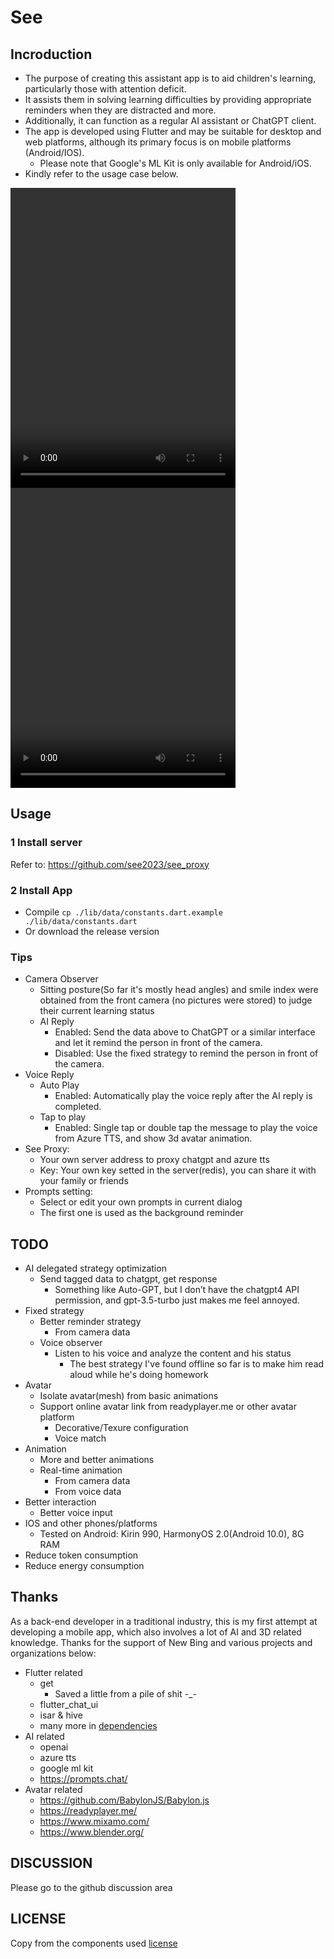 # See
## Incroduction
- The purpose of creating this assistant app is to aid children's learning, particularly those with attention deficit. 
- It assists them in solving learning difficulties by providing appropriate reminders when they are distracted and more. 
- Additionally, it can function as a regular AI assistant or ChatGPT client. 
- The app is developed using Flutter and may be suitable for desktop and web platforms, although its primary focus is on mobile platforms (Android/IOS). 
	- Please note that Google's ML Kit is only available for Android/iOS. 
- Kindly refer to the usage case below.

<video width="360" height="480" controls>
    <source src="./introduce.mp4" type="video/mp4">
</video>
<video width="360" height="480" controls>
    <source src="./response.mp4" type="video/mp4">
</video>

## Usage 

### 1 Install server

Refer to:
https://github.com/see2023/see_proxy

### 2 Install App

* Compile
`
cp ./lib/data/constants.dart.example ./lib/data/constants.dart
`
* Or download the release version


### Tips
- Camera Observer
	- Sitting posture(So far it's mostly head angles) and smile index were obtained from the front camera (no pictures were stored) to judge their current learning status
	- AI Reply
		- Enabled: Send the data above to ChatGPT or a similar interface and let it remind the person in front of the camera.
		- Disabled: Use the fixed strategy to remind the person in front of the camera.
- Voice Reply
	- Auto Play
		- Enabled: Automatically play the voice reply after the AI reply is completed.
	- Tap to play
		- Enabled: Single tap or double tap the message to play the voice from Azure TTS, and show 3d avatar animation.
- See Proxy:
	- Your own server address to proxy chatgpt and azure tts
	- Key: Your own key setted in the server(redis), you can share it with your family or friends
- Prompts setting:
	- Select or edit your own prompts in current dialog
	- The first one is used as the background reminder


## TODO
- AI delegated strategy optimization
	- Send tagged data to chatgpt, get response
		- Something like Auto-GPT, but I don’t have the chatgpt4 API permission, and gpt-3.5-turbo just makes me feel annoyed.
- Fixed strategy
	- Better reminder strategy
		- From camera data
	- Voice observer
		- Listen to his voice and analyze the content and his status
			- The best strategy I've found offline so far is to make him read aloud while he's doing homework
- Avatar
	- Isolate avatar(mesh) from basic animations
	- Support online avatar link from readyplayer.me or other avatar platform
		- Decorative/Texure configuration
		- Voice match
- Animation
	- More and better animations
	- Real-time animation
		- From camera data
		- From voice data
- Better interaction
	- Better voice input
- IOS and other phones/platforms
	- Tested on Android: Kirin 990, HarmonyOS 2.0(Android 10.0), 8G RAM
- Reduce token consumption
- Reduce energy consumption

## Thanks
As a back-end developer in a traditional industry, this is my first attempt at developing a mobile app, which also involves a lot of AI and 3D related knowledge. 
Thanks for the support of New Bing and various projects and organizations below:
- Flutter related
	- get
		- Saved a little from a pile of shit -_-
	- flutter_chat_ui
	- isar & hive
	- many more in [dependencies](./pubspec.yaml)
- AI related
	- openai
	- azure tts
	- google ml kit
	- https://prompts.chat/
- Avatar related
	- https://github.com/BabylonJS/Babylon.js
	- https://readyplayer.me/
	- https://www.mixamo.com/
	- https://www.blender.org/


## DISCUSSION
Please go to the github discussion area

## LICENSE
Copy from the components used [license](./LICENSE)
